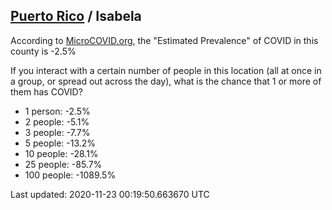 
## [Puerto Rico](/united-states/puerto-rico) / Isabela

According to [MicroCOVID.org](http://microcovid.org),
the "Estimated Prevalence" of COVID in this county is -2.5%

If you interact with a certain number of people in this location
(all at once in a group, or spread out across the day), what is the chance that
1 or more of them has COVID?

- 1 person: -2.5%
- 2 people: -5.1%
- 3 people: -7.7%
- 5 people: -13.2%
- 10 people: -28.1%
- 25 people: -85.7%
- 100 people: -1089.5%

Last updated: 2020-11-23 00:19:50.663670 UTC

